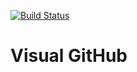 
[![Build Status](https://travis-ci.org/aaaaaa2493/visual-github.svg?branch=master)](https://travis-ci.org/aaaaaa2493/visual-github)

# Visual GitHub
